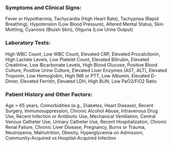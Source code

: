 
### Symptoms and Clinical Signs:

Fever or Hypothermia, Tachycardia (High Heart Rate), Tachypnea (Rapid Breathing), Hypotension (Low Blood Pressure), Altered Mental Status, Skin Mottling, Cyanosis (Bluish Skin), Oliguria (Low Urine Output)

### Laboratory Tests:

High WBC Count, Low WBC Count, Elevated CRP, Elevated Procalcitonin, High Lactate Levels, Low Platelet Count, Elevated Bilirubin, Elevated Creatinine, Low Bicarbonate Levels, High Blood Glucose, Positive Blood Culture, Positive Urine Culture, Elevated Liver Enzymes (AST, ALT), Elevated Troponin, Low Hemoglobin, High INR or PTT, Low Albumin, Elevated D-Dimer, Elevated Ferritin, Elevated LDH, High BUN, Low PaO2/FiO2 Ratio

### Patient History and Other Factors:

Age > 65 years, Comorbidities (e.g., Diabetes, Heart Disease), Recent Surgery, Immunosuppression, Chronic Alcohol Abuse, Intravenous Drug Use, Recent Infection or Antibiotic Use, Mechanical Ventilation, Central Venous Catheter Use, Urinary Catheter Use, Recent Hospitalization, Chronic Renal Failure, Chronic Liver Disease, Pregnancy, Burns or Trauma, Neutropenia, Malnutrition, Obesity, Hyperglycemia on Admission, Community-Acquired vs Hospital-Acquired Infection